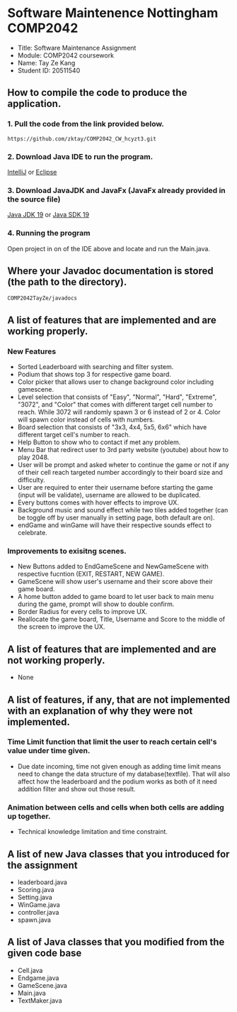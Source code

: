 # Software Maintenence Nottingham COMP2042
<ul>
<li>Title: Software Maintenance Assignment  </li>
<li>Module: COMP2042 coursework</li>
<li>Name: Tay Ze Kang  </li>
<li>Student ID: 20511540  </li>
</ul>

## How to compile the code to produce the application.
### 1. Pull the code from the link provided below.
```
https://github.com/zktay/COMP2042_CW_hcyzt3.git
```
### 2. Download Java IDE to run the program.
[IntelliJ](https://www.jetbrains.com/idea/download/#section=windows) or [Eclipse](https://www.eclipse.org/downloads/)
### 3. Download JavaJDK and JavaFx (JavaFx already provided in the source file)
[Java JDK 19](https://www.oracle.com/java/technologies/javase/jdk19-archive-downloads.html)
or
[Java SDK 19](https://gluonhq.com/products/javafx/) 
### 4. Running the program
Open project in on of the IDE above and locate and run the Main.java.

## Where your Javadoc documentation is stored (the path to the directory).
```
COMP2042TayZe/javadocs
```


## A list of features that are implemented and are working properly.
### New Features
<ul>
<li> Sorted Leaderboard with searching and filter system.  </li>
<li> Podium that shows top 3 for respective game board.  </li>
<li> Color picker that allows user to change background color including gamescene.  </li>
<li> Level selection that consists of "Easy", "Normal", "Hard", "Extreme", "3072", and "Color" that comes with different target cell number to reach. While 3072 will randomly spawn 3 or 6 instead of 2 or 4. Color will spawn color instead of cells with numbers.</li>
<li> Board selection that consists of "3x3, 4x4, 5x5, 6x6" which have different target cell's number to reach.  </li>
<li> Help Button to show who to contact if met any problem.  </li>
<li> Menu Bar that redirect user to 3rd party website (youtube) about how to play 2048.  </li>
<li> User will be prompt and asked wheter to continue the game or not if any of their cell reach targeted number accordingly to their board size and difficulty.  </li>
<li> User are required to enter their username before starting the game (input will be validate), username are allowed to be duplicated.  </li>
<li> Every buttons comes with hover effects to improve UX.  </li>
<li> Background music and sound effect while two tiles added together (can be toggle off by user manually in setting page, both default are on).  </li>
<li> endGame and winGame will have their respective sounds effect to celebrate.</li>
</ul>

### Improvements to exisitng scenes.
<ul>
<li> New Buttons added to EndGameScene and NewGameScene with respective fucntion (EXIT, RESTART, NEW GAME).  </li>
<li> GameScene will show user's username and their score above their game board.  </li>
<li> A home button added to game board to let user back to main menu during the game, prompt will show to double confirm.  </li>
<li> Border Radius for every cells to improve UX.  </li>
<li> Reallocate the game board, Title, Username and Score to the middle of the screen to improve the UX.  </li>
</ul>

## A list of features that are implemented and are not working properly.
<ul>
<li>None</li>
</ul>

## A list of features, if any, that are not implemented with an explanation of why they were not implemented.

### Time Limit function that limit the user to reach certain cell's value under time given.
<ul>
<li>Due date incoming, time not given enough as adding time limit means need to change the data structure of my database(textfile). That will also affect how the leaderboard and the podium works as both of it need addition filter and show out those result.  </li>
</ul>

### Animation between cells and cells when both cells are adding up together.
<ul>
<li> Technical knowledge limitation and time constraint.  </li>
</ul>

## A list of new Java classes that you introduced for the assignment
<ul>
<li> leaderboard.java  </li>
<li> Scoring.java  </li>
<li> Setting.java  </li>
<li> WinGame.java  </li>
<li> controller.java </li>
<li> spawn.java </li>
</ul>

## A list of Java classes that you modified from the given code base
<ul>
<li> Cell.java  </li>
<li> Endgame.java  </li>
<li> GameScene.java  </li>
<li> Main.java  </li>
<li> TextMaker.java  </li>
</ul>
